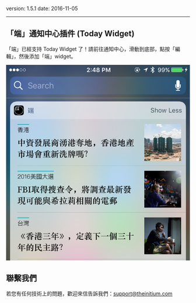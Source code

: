 version: 1.5.1
date: 2016-11-05

---

## 「端」通知中心插件 (Today Widget)

「端」已經支持 Today Widget 了！請前往通知中心，滑動到底部，點按「編輯」，然後添加「端」widget。

![Today Widget](./widget.png)

## 聯繫我們

若您有任何技術上的問題，歡迎來信告訴我們：[support@theinitium.com](mailto:support@theinitium.com)
